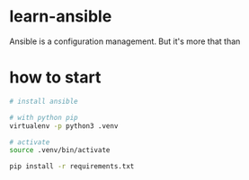 # learn-ansible

Ansible is a configuration management. But it's more that than

# how to start

```bash
# install ansible

# with python pip
virtualenv -p python3 .venv

# activate
source .venv/bin/activate

pip install -r requirements.txt
```